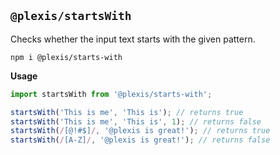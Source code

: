 ## `@plexis/startsWith`

Checks whether the input text starts with the given pattern.

`npm i @plexis/starts-with`

**Usage**

```javascript
import startsWith from '@plexis/starts-with';

startsWith('This is me', 'This is'); // returns true
startsWith('This is me', 'This is', 1); // returns false
startsWith(/[@!#$]/, '@plexis is great!'); // returns true
startsWith(/[A-Z]/, '@plexis is great!'); // returns false
```
